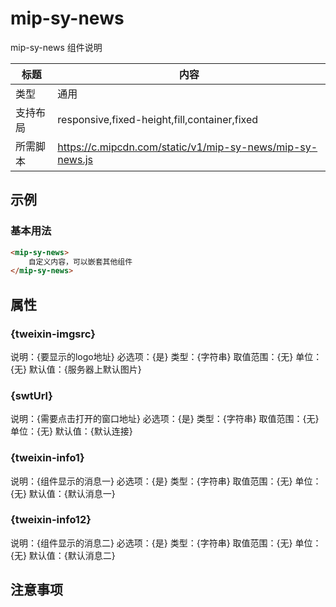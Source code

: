 # mip-sy-news

mip-sy-news 组件说明

标题|内容
----|----
类型|通用
支持布局|responsive,fixed-height,fill,container,fixed
所需脚本|https://c.mipcdn.com/static/v1/mip-sy-news/mip-sy-news.js

## 示例

### 基本用法
```html
<mip-sy-news>
    自定义内容，可以嵌套其他组件
</mip-sy-news>
```

## 属性

### {tweixin-imgsrc}

说明：{要显示的logo地址}
必选项：{是}
类型：{字符串}
取值范围：{无}
单位：{无}
默认值：{服务器上默认图片}

### {swtUrl}

说明：{需要点击打开的窗口地址}
必选项：{是}
类型：{字符串}
取值范围：{无}
单位：{无}
默认值：{默认连接}

### {tweixin-info1}

说明：{组件显示的消息一}
必选项：{是}
类型：{字符串}
取值范围：{无}
单位：{无}
默认值：{默认消息一}

### {tweixin-info12}

说明：{组件显示的消息二}
必选项：{是}
类型：{字符串}
取值范围：{无}
单位：{无}
默认值：{默认消息二}

## 注意事项


